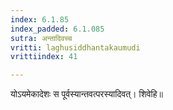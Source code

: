 ```yaml
---
index: 6.1.85
index_padded: 6.1.085
sutra: अन्तादिवच्च
vritti: laghusiddhantakaumudi
vrittiindex: 41

---
```

योऽयमेकादेशः स पूर्वस्यान्तवत्परस्यादिवत्। शिवेहि॥